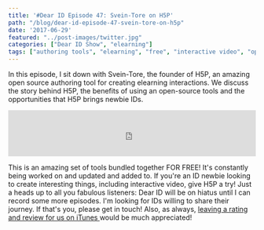 ```yaml
---
title: '#Dear ID Episode 47: Svein-Tore on H5P'
path: "/blog/dear-id-episode-47-svein-tore-on-h5p"
date: '2017-06-29'
featured: "../post-images/twitter.jpg"
categories: ["Dear ID Show", "elearning"]
tags: ["authoring tools", "elearning", "free", "interactive video", "open source"]
---
```


In this episode, I sit down with Svein-Tore, the founder of H5P, an amazing open source authoring tool for creating elearning interactions. We discuss the story behind H5P, the benefits of using an open-source tools and the opportunities that H5P brings newbie IDs.

<iframe src="https://simplecast.com/e/74665?style=medium-light" width="100%" height="94px" frameborder="0" scrolling="no" seamless=""></iframe>

This is an amazing set of tools bundled together FOR FREE! It's constantly being worked on and updated and added to. If you're an ID newbie looking to create interesting things, including interactive video, give H5P a try! Just a heads up to all you fabulous listeners: Dear ID will be on hiatus until I can record some more episodes. I'm looking for IDs willing to share their journey. If that's you, please get in touch! Also, as always, [leaving a rating and review for us on iTunes ](itms://itunes.apple.com/us/podcast/dear-instructional-designer/id1111995456?mt=2)would be much appreciated!
